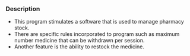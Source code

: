 ### Description 
* This program stimulates a software that is used to manage pharmacy stock.
* There are specific rules incorporated to program such as maximum number medicine that can be withdrawn per session.
* Another feature is the ability to restock the medicine. 
